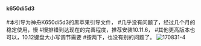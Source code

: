#### k650di5d3
#本引导为神舟K650di5d3的黑苹果引导文件，
#几乎没有问题了，经过几个月的稳定使用，慢
#慢排错到达现在的完善程度，推荐安装10.11.6，
#其他更高版本也可以，10.12键盘大小写调节需要
#按两下，也没有别的问题了。
![170831-4](http://ovybw0e8z.bkt.clouddn.com/99331D31-B3E9-4714-A237-9582E7E6D9FC.png)

